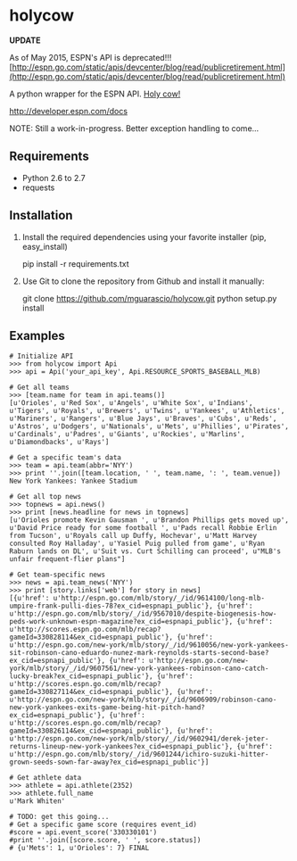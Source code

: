 holycow
=======

**UPDATE**

As of May 2015, ESPN's API is deprecated!!! [http://espn.go.com/static/apis/devcenter/blog/read/publicretirement.html](http://espn.go.com/static/apis/devcenter/blog/read/publicretirement.html)

A python wrapper for the ESPN API. [Holy cow!](http://en.wikipedia.org/wiki/Phil_Rizzuto)

http://developer.espn.com/docs

NOTE: Still a work-in-progress. Better exception handling to come...

Requirements
-----------------
- Python 2.6 to 2.7
- requests

Installation
------------
1) Install the required dependencies using your favorite installer (pip, easy_install)

    pip install -r requirements.txt

2) Use Git to clone the repository from Github
and install it manually:

    git clone https://github.com/mguarascio/holycow.git
    python setup.py install

Examples
--------
    # Initialize API
    >>> from holycow import Api
    >>> api = Api('your_api_key', Api.RESOURCE_SPORTS_BASEBALL_MLB)

    # Get all teams 
    >>> [team.name for team in api.teams()]
    [u'Orioles', u'Red Sox', u'Angels', u'White Sox', u'Indians', u'Tigers', u'Royals', u'Brewers', u'Twins', u'Yankees', u'Athletics', u'Mariners', u'Rangers', u'Blue Jays', u'Braves', u'Cubs', u'Reds', u'Astros', u'Dodgers', u'Nationals', u'Mets', u'Phillies', u'Pirates', u'Cardinals', u'Padres', u'Giants', u'Rockies', u'Marlins', u'Diamondbacks', u'Rays']
 
    # Get a specific team's data
    >>> team = api.team(abbr='NYY')
    >>> print ''.join([team.location, ' ', team.name, ': ', team.venue])
    New York Yankees: Yankee Stadium

    # Get all top news 
    >>> topnews = api.news()
    >>> print [news.headline for news in topnews]
    [u'Orioles promote Kevin Gausman ', u'Brandon Phillips gets moved up', u'David Price ready for some football ', u'Pads recall Robbie Erlin from Tucson', u'Royals call up Duffy, Hochevar', u'Matt Harvey consulted Roy Halladay', u'Yasiel Puig pulled from game', u'Ryan Raburn lands on DL', u'Suit vs. Curt Schilling can proceed', u"MLB's unfair frequent-flier plans"]
    
    # Get team-specific news
    >>> news = api.team_news('NYY')
    >>> print [story.links['web'] for story in news]
    [{u'href': u'http://espn.go.com/mlb/story/_/id/9614100/long-mlb-umpire-frank-pulli-dies-78?ex_cid=espnapi_public'}, {u'href': u'http://espn.go.com/mlb/story/_/id/9567010/despite-biogenesis-how-peds-work-unknown-espn-magazine?ex_cid=espnapi_public'}, {u'href': u'http://scores.espn.go.com/mlb/recap?gameId=330828114&ex_cid=espnapi_public'}, {u'href': u'http://espn.go.com/new-york/mlb/story/_/id/9610056/new-york-yankees-sit-robinson-cano-eduardo-nunez-mark-reynolds-starts-second-base?ex_cid=espnapi_public'}, {u'href': u'http://espn.go.com/new-york/mlb/story/_/id/9607561/new-york-yankees-robinson-cano-catch-lucky-break?ex_cid=espnapi_public'}, {u'href': u'http://scores.espn.go.com/mlb/recap?gameId=330827114&ex_cid=espnapi_public'}, {u'href': u'http://espn.go.com/new-york/mlb/story/_/id/9606909/robinson-cano-new-york-yankees-exits-game-being-hit-pitch-hand?ex_cid=espnapi_public'}, {u'href': u'http://scores.espn.go.com/mlb/recap?gameId=330826114&ex_cid=espnapi_public'}, {u'href': u'http://espn.go.com/new-york/mlb/story/_/id/9602941/derek-jeter-returns-lineup-new-york-yankees?ex_cid=espnapi_public'}, {u'href': u'http://espn.go.com/mlb/story/_/id/9601244/ichiro-suzuki-hitter-grown-seeds-sown-far-away?ex_cid=espnapi_public'}]
    
    # Get athlete data
    >>> athlete = api.athlete(2352)
    >>> athlete.full_name
    u'Mark Whiten'

    # TODO: get this going...
    # Get a specific game score (requires event_id)
    #score = api.event_score('330330101')
    #print ''.join([score.score, ' ', score.status])
    # {u'Mets': 1, u'Orioles': 7} FINAL
